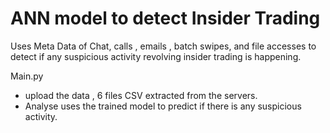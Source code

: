 # ANN model to detect Insider Trading 

Uses Meta Data of Chat, calls , emails , batch swipes, and file accesses to detect if any suspicious activity revolving insider trading is happening. 



Main.py 
- upload the data , 6 files CSV extracted from the servers. 
- Analyse uses the trained model to predict if there is any suspicious activity. 

